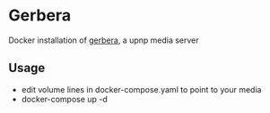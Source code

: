 # Gerbera
Docker installation of [gerbera](https://github.com/gerbera/gerbera), a upnp media server

## Usage

- edit volume lines in docker-compose.yaml to point to your media
- docker-compose up -d
